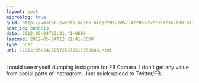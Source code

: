 ```yaml
---
layout: post
microblog: true
guid: http://vmstan-tweets.micro.blog/2012/05/24/205725270517362688.html
post_id: 3036613
date: 2012-05-24T12:21:41-0600
lastmod: 2012-05-24T12:21:41-0600
type: post
url: /2012/05/24/205725270517362688.html
---
```

I could see myself dumping Instagram for FB Camera. I don't get any value from social parts of Instragram. Just quick upload to Twitter/FB.
